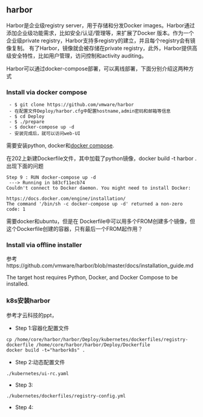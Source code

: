 ## harbor

Harbor是企业级registry server，用于存储和分发Docker images。Harbor通过添加企业级功能需求，比如安全/认证/管理等，来扩展了Docker
版本。作为一个企业级private registry，Harbor支持多registry的建立，并且每个registry会有镜像复制。
有了Harbor，镜像就会被存储在private registry，此外，Harbor提供高级安全特性，比如用户管理，访问控制和activity auditing。

Harbor可以通过docker-compose部署，可以离线部署，下面分别介绍这两种方式
### Install via docker compose
```
 - $ git clone https://github.com/vmware/harbor
 - 在配置文件Deploy/harbor.cfg中配置hostname,admin密码和邮箱等信息
 - $ cd Deploy
 - $ ./prepare
 - $ docker-compose up -d
 - 安装完成后，就可以访问web-UI
```
需要安装python, docker和[docker compose](https://docs.docker.com/compose/install/).

在202上新建Dockerfile文件，其中加载了python镜像，docker build -t harbor . 出现下面的问题

```
Step 9 : RUN docker-compose up -d
 ---> Running in b83cf11ecb74
Couldn't connect to Docker daemon. You might need to install Docker:

https://docs.docker.com/engine/installation/
The command '/bin/sh -c docker-compose up -d' returned a non-zero code: 1
```
需要docker和ubuntu，但是在
Dockerfile中可以用多个FROM创建多个镜像，但这个Dockerfile创建的容器，只有最后一个FROM起作用？

### Install via offline installer

参考https://github.com/vmware/harbor/blob/master/docs/installation_guide.md

The target host requires Python, Docker, and Docker Compose to be installed. 


### k8s安装harbor

参考才云科技的ppt，

 - Step 1:容器化配置文件
```
cp /home/core/harbor/harbor/Deploy/kubernetes/dockerfiles/registry-dockerfile /home/core/harbor/harbor/Deploy/Dockerfile
docker build -t="harbork8s" .
```
 - Step 2:动态配置文件
```
./kubernetes/ui-rc.yaml
```
 - Step 3:
```
./kubernetes/dockerfiles/registry-config.yml
```
 - Step 4:

